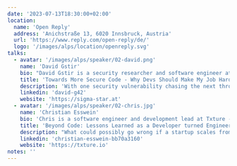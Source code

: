 ```yaml
---
date: '2023-07-13T18:30:00+02:00'
location:
  name: 'Open Reply'
  address: 'Anichstraße 13, 6020 Innsbruck, Austria'
  url: 'https://www.reply.com/open-reply/de/'
  logo: '/images/alps/location/openreply.svg'
talks:
  - avatar: '/images/alps/speaker/02-david.png'
    name: 'David Gstir'
    bio: "David Gstir is a security researcher and software engineer at sigma star gmbh with 15+ years of hands-on experience in designing, engineering and auditing software for various use cases. He obtained a master's degree in computer sciences from the University of Technology Graz, Austria where he specialized in IT security and cryptography."
    title: 'Towards More Secure Code - Why Devs Should Make My Job Harder'
    description: 'With one security vulnerability chasing the next through tech news, we all know that security is an important part of software engineering. But how come I still see the same common, avoidable flaws in code audits? In this talk we’ll take a brief tour through some common vulnerabilities every developer should know about and discuss sustainable procedures to prevent them.'
    linkedin: 'david-g42'
    website: 'https://sigma-star.at'
  - avatar: '/images/alps/speaker/02-chris.jpg'
    name: 'Christian Esswein'
    bio: 'Chris is a software engineer and development lead at Txture - a startup based in Innsbruck. Besides his work he is passionate about analyzing and visualizing outdoor sport activity data.'
    title: 'Beyond Code: Lessons Learned as a Developer turned Engineering Manager in a Startup Environment'
    description: "What could possibly go wrong if a startup scales from a handful of developers to a company with 30 people? All of a sudden I found myself in the position of handling 10 developers and had to care about more than just the next pull request. \n Together we will take a look into the past and I will present some of our biggest challenges and personal learnings from growing and organizing a bunch of motivated developers without knowing where the journey will end. While theory explains you the easy way, practice always looks different. \n And who the heck is responsible for buying coffee beans and milk??"
    linkedin: 'christian-esswein-bb70a3160'
    website: 'https://txture.io'
notes: ''
---
```


